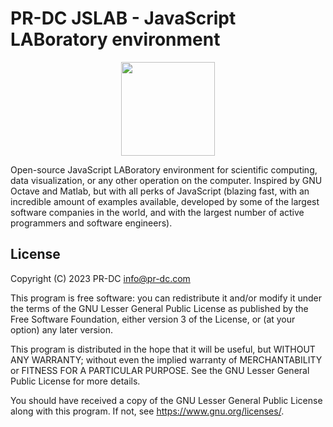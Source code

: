 # PR-DC JSLAB - JavaScript LABoratory environment

<p align="center">
  <img src="https://pr-dc.com/web/img/github/JSLAB.svg" width="150">
</p>

Open-source JavaScript LABoratory environment for scientific computing,
data visualization, or any other operation on the computer. Inspired by 
GNU Octave and Matlab, but with all perks of JavaScript (blazing fast, 
with an incredible amount of examples available, developed by some of the 
largest software companies in the world, and with the largest number of 
active programmers and software engineers).

## License
Copyright (C) 2023 PR-DC <info@pr-dc.com>

This program is free software: you can redistribute it and/or modify
it under the terms of the GNU Lesser General Public License as 
published by the Free Software Foundation, either version 3 of the 
License, or (at your option) any later version.

This program is distributed in the hope that it will be useful,
but WITHOUT ANY WARRANTY; without even the implied warranty of
MERCHANTABILITY or FITNESS FOR A PARTICULAR PURPOSE.  See the
GNU Lesser General Public License for more details.

You should have received a copy of the GNU Lesser General Public License
along with this program.  If not, see <https://www.gnu.org/licenses/>.